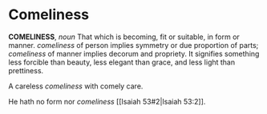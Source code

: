 # Comeliness

**COMELINESS**, _noun_ That which is becoming, fit or suitable, in form or manner. _comeliness_ of person implies symmetry or due proportion of parts; _comeliness_ of manner implies decorum and propriety. It signifies something less forcible than beauty, less elegant than grace, and less light than prettiness.

A careless _comeliness_ with comely care.

He hath no form nor _comeliness_ [[Isaiah 53#2|Isaiah 53:2]].